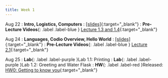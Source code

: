 ```yaml
---
title: Week 1
---
```


Aug 22
: **Intro, Logistics, Computers**
  : [\[slides\]](https://docs.google.com/presentation/d/1EqUzvJgNq7ozefcOdmLde0ZCQeoz2jDYRobbLSacsCg/edit?usp=sharing){:target="_blank"}
: **Pre-Lecture Videos**{: .label .label-blue } [Lecture 1.3 and 1.4](https://youtube.com/playlist?list=PLr509y092L29Yfu6uie3T0ArYdJsuKpeQ){:target="_blank"}
  

Aug 24
: **Languages, Codio Overview,  Hello World**
  : [\[slides\]](https://docs.google.com/presentation/d/18NdDtv-jauPLLnOheIEpdkNXezQkKkX6vI3aQAcw8fI/edit?usp=sharing){:target="_blank"}
: **Pre-Lecture Videos**{: .label .label-blue } [Lecture 2.1](https://youtube.com/playlist?list=PLr509y092L28k205TvV5QwoqRMUsOn5Ch){:target="_blank"}

Aug 25
: **Lab**{: .label .label-purple }Lab 1.1: Printing
: **Lab**{: .label .label-purple }Lab 1.2: Greeting and Water Flask
: **HW**{: .label .label-red }Released: [HW0: Getting to know you](https://forms.gle/rz4Y7xan5WhtE4Lt8){:target="_blank"}
